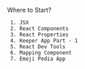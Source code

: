 Where to Start? 

     1. JSX
     2. React Components
     3. React Properties
     4. Keeper App Part - 1
     5. React Dev Tools
     6. Mapping Component
     7. Emoji Pedia App
